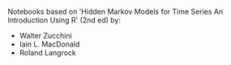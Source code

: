Notebooks based on 'Hidden Markov Models for Time Series An Introduction Using R' (2nd ed) by:
- Walter Zucchini
- Iain L. MacDonald
- Roland Langrock
